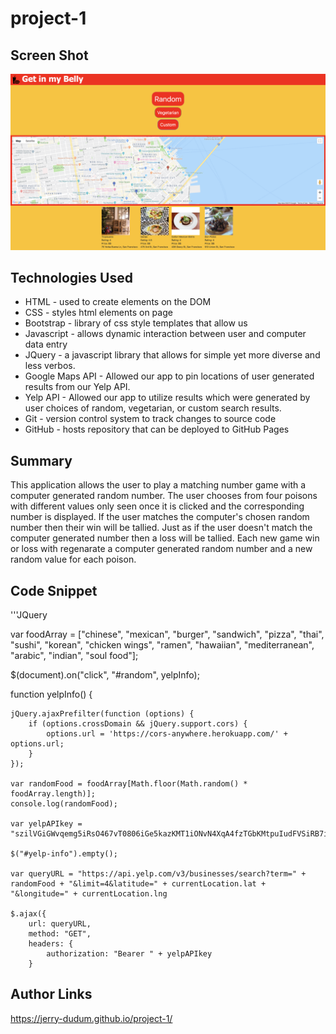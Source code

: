 # project-1

## Screen Shot
<img src="assets/screenshot.png" alt="screenshot">

## Technologies Used
- HTML - used to create elements on the DOM
- CSS - styles html elements on page
- Bootstrap - library of css style templates that allow us 
- Javascript - allows dynamic interaction between user and computer data entry
- JQuery - a javascript library that allows for simple yet more diverse and less verbos.
- Google Maps API - Allowed our app to pin locations of user generated results from our Yelp API.
- Yelp API - Allowed our app to utilize results which were generated by user choices of random, vegetarian, or custom search results. 
- Git - version control system to track changes to source code
- GitHub - hosts repository that can be deployed to GitHub Pages

## Summary
This application allows the user to play a matching number game with a computer generated random number. The user chooses from four poisons with different values only seen once it is clicked and the corresponding number is displayed. If the user matches the computer's chosen random number then their win will be tallied. Just as if the user doesn't match the computer generated number then a loss will be tallied. Each new game win or loss with regenarate a computer generated random number and a new random value for each poison. 

## Code Snippet
'''JQuery

  var foodArray = ["chinese", "mexican", "burger", "sandwich", "pizza", "thai", "sushi", "korean", "chicken wings", "ramen", "hawaiian", "mediterranean", "arabic", "indian", "soul food"];

$(document).on("click", "#random", yelpInfo);

function yelpInfo() {

    jQuery.ajaxPrefilter(function (options) {
        if (options.crossDomain && jQuery.support.cors) {
            options.url = 'https://cors-anywhere.herokuapp.com/' + options.url;
        }
    });

    var randomFood = foodArray[Math.floor(Math.random() * foodArray.length)];
    console.log(randomFood);

    var yelpAPIkey = "szilVGiGWvqemg5iRsO467vT0806iGe5kazKMT1iONvN4XqA4fzTGbKMtpuIudFVSiRB7ikZ_ZWvI0Xr0ImMpuCdS_sMsejPHdti0ml3Wj_4TiirKzYxKZ7rWeB7XXYx"

    $("#yelp-info").empty();

    var queryURL = "https://api.yelp.com/v3/businesses/search?term=" + randomFood + "&limit=4&latitude=" + currentLocation.lat + "&longitude=" + currentLocation.lng

    $.ajax({
        url: queryURL,
        method: "GET",
        headers: {
            authorization: "Bearer " + yelpAPIkey
        }


## Author Links

https://jerry-dudum.github.io/project-1/